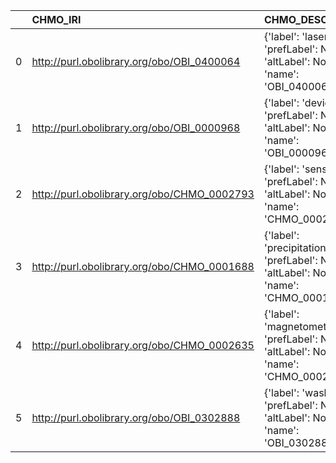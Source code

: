 |    | CHMO_IRI                                    | CHMO_DESC                                                                               | M3_IRI                                                      | M3_DESC                                             | M3_DEF   |
|---:|:--------------------------------------------|:----------------------------------------------------------------------------------------|:------------------------------------------------------------|:----------------------------------------------------|:---------|
|  0 | http://purl.obolibrary.org/obo/OBI_0400064  | {'label': 'laser', 'prefLabel': None, 'altLabel': None, 'name': 'OBI_0400064'}          | http://sensormeasurement.appspot.com/m3#LaserCuttingMachine | {'label': 'laser'}                                  | []       |
|  1 | http://purl.obolibrary.org/obo/OBI_0000968  | {'label': 'device', 'prefLabel': None, 'altLabel': None, 'name': 'OBI_0000968'}         | https://saref.etsi.org/core/Device                          | {'name': 'device'}                                  | []       |
|  2 | http://purl.obolibrary.org/obo/CHMO_0002793 | {'label': 'sensor', 'prefLabel': None, 'altLabel': None, 'name': 'CHMO_0002793'}        | http://sensormeasurement.appspot.com/m3#Sensor              | {'name': 'sensor'}                                  | []       |
|  3 | http://purl.obolibrary.org/obo/CHMO_0001688 | {'label': 'precipitation', 'prefLabel': None, 'altLabel': None, 'name': 'CHMO_0001688'} | http://sensormeasurement.appspot.com/m3#Precipitation       | {'label': 'precipitation', 'name': 'precipitation'} | []       |
|  4 | http://purl.obolibrary.org/obo/CHMO_0002635 | {'label': 'magnetometer', 'prefLabel': None, 'altLabel': None, 'name': 'CHMO_0002635'}  | http://sensormeasurement.appspot.com/m3#Magnetometer        | {'name': 'magnetometer'}                            | []       |
|  5 | http://purl.obolibrary.org/obo/OBI_0302888  | {'label': 'washing', 'prefLabel': None, 'altLabel': None, 'name': 'OBI_0302888'}        | http://sensormeasurement.appspot.com/m3#WashingMachine      | {'label': 'washing'}                                | []       |